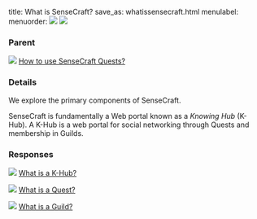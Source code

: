 title: What is SenseCraft?
save_as: whatissensecraft.html
menulabel:
menuorder:
![]({static}/images/ibis/issue.png)
![]({static}/images/khub.png)

### Parent
![]({static}/images/ibis/issue_sm.png) [How to use SenseCraft Quests?](usequests.html)

### Details
We explore the primary components of SenseCraft.

SenseCraft is fundamentally a Web portal known as a *Knowing Hub* (K-Hub). A K-Hub is a web portal for social networking through Quests and membership in Guilds.

### Responses
![]({static}/images/ibis/issue_sm.png) [What is a K-Hub?](whatiskhub.html)

![]({static}/images/ibis/issue_sm.png) [What is a Quest?](whatisquest.html)

![]({static}/images/ibis/issue_sm.png) [What is a Guild?](whatisguild.html)


